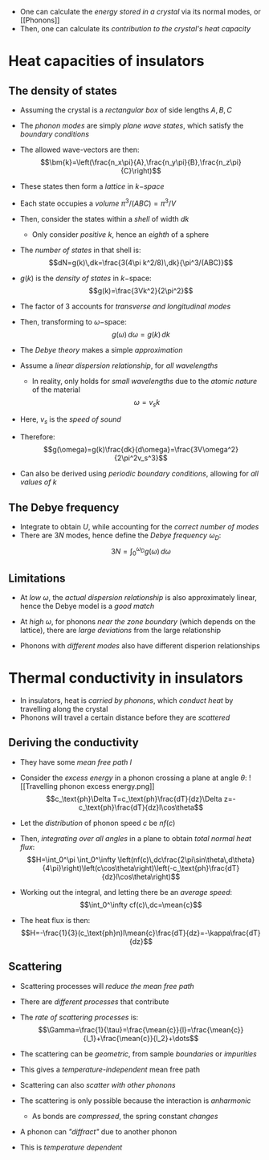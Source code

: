 - One can calculate the _energy stored in a crystal_ via its normal modes, or [[Phonons]]
- Then, one can calculate its _contribution to the crystal's heat capacity_

# Heat capacities of insulators

## The density of states
- Assuming the crystal is a _rectangular box_ of side lengths $A, B, C$
- The _phonon modes_ are simply _plane wave states_, which satisfy the _boundary conditions_
- The allowed wave-vectors are then:
$$\bm{k}=\left(\frac{n_x\pi}{A},\frac{n_y\pi}{B},\frac{n_z\pi}{C}\right)$$
- These states then form a _lattice_ in $k-$_space_
- Each state occupies a _volume_ $\pi^3/(ABC)=\pi^3/V$

- Then, consider the states within a _shell_ of width $dk$
	- Only consider _positive_ $k$, hence an _eighth_ of a sphere
- The _number of states_ in that shell is:
$$dN=g(k)\,dk=\frac{3(4\pi k^2/8)\,dk}{\pi^3/(ABC)}$$
- $g(k)$ is the _density of states_ in $k-$space:
$$g(k)=\frac{3Vk^2}{2\pi^2}$$
- The factor of 3 accounts for _transverse and longitudinal modes_
- Then, transforming to $\omega-$space:
$$g(\omega)\,d\omega=g(k)\,dk$$
- The _Debye theory_ makes a simple _approximation_
- Assume a _linear dispersion relationship_, for _all wavelengths_
	- In reality, only holds for _small wavelengths_ due to the _atomic nature_ of the material
$$\omega=v_sk$$
- Here, $v_s$ is the _speed of sound_
- Therefore:
$$g(\omega)=g(k)\frac{dk}{d\omega}=\frac{3V\omega^2}{2\pi^2v_s^3}$$

- Can also be derived using _periodic boundary conditions_, allowing for _all values of $k$_

## The Debye frequency
- Integrate to obtain $U$, while accounting for the _correct number of modes_
- There are $3N$ modes, hence define the _Debye frequency_ $\omega_D$:
$$3N=\int_0^{\omega_D} g(\omega)\,d\omega$$

## Limitations
- At _low_ $\omega$, the _actual dispersion relationship_ is also approximately linear, hence the Debye model is a _good match_

- At _high_ $\omega$, for phonons _near the zone boundary_ (which depends on the lattice), there are _large deviations_ from the large relationship
- Phonons with _different modes_ also have different disperion relationships

# Thermal conductivity in insulators
- In insulators, heat is _carried by phonons_, which _conduct heat_ by travelling along the crystal
- Phonons will travel a certain distance before they are _scattered_

## Deriving the conductivity
- They have some _mean free path_ $l$

- Consider the _excess energy_ in a phonon crossing a plane at angle $\theta$:
![[Travelling phonon excess energy.png]]
$$c_\text{ph}\Delta T=c_\text{ph}\frac{dT}{dz}\Delta z=-c_\text{ph}\frac{dT}{dz}l\cos\theta$$
- Let the _distribution_ of phonon speed $c$ be $nf(c)$
- Then, _integrating over all angles_ in a plane to obtain _total normal heat flux_:
$$H=\int_0^\pi \int_0^\infty \left(nf(c)\,dc\frac{2\pi\sin\theta\,d\theta}{4\pi}\right)\left(c\cos\theta\right)\left(-c_\text{ph}\frac{dT}{dz}l\cos\theta\right)$$
- Working out the integral, and letting there be an _average speed_:
$$\int_0^\infty cf(c)\,dc=\mean{c}$$
- The heat flux is then:
$$H=-\frac{1}{3}(c_\text{ph}n)l\mean{c}\frac{dT}{dz}=-\kappa\frac{dT}{dz}$$

## Scattering
- Scattering processes will _reduce the mean free path_
- There are _different processes_ that contribute

- The _rate of scattering processes_ is:
$$\Gamma=\frac{1}{\tau}=\frac{\mean{c}}{l}=\frac{\mean{c}}{l_1}+\frac{\mean{c}}{l_2}+\dots$$

- The scattering can be _geometric_, from sample _boundaries_ or _impurities_
- This gives a _temperature-independent_ mean free path

- Scattering can also _scatter with other phonons_
- The scattering is only possible because the interaction is _anharmonic_
	- As bonds are _compressed_, the spring constant _changes_
- A phonon can _"diffract"_ due to another phonon
- This is _temperature dependent_